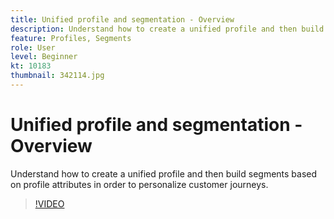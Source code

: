 ```yaml
---
title: Unified profile and segmentation - Overview
description: Understand how to create a unified profile and then build segments based on profile attributes in order to personalize customer journeys.
feature: Profiles, Segments
role: User
level: Beginner
kt: 10183
thumbnail: 342114.jpg
---
```


# Unified profile and segmentation - Overview

Understand how to create a unified profile and then build segments based on profile attributes in order to personalize customer journeys.

>[!VIDEO](https://video.tv.adobe.com/v/342114?quality=12&learn=on)
